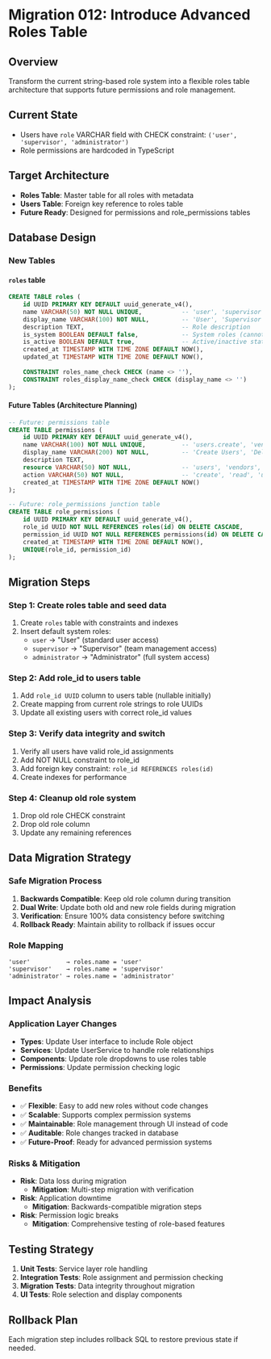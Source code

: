 # Migration 012: Introduce Advanced Roles Table

## Overview
Transform the current string-based role system into a flexible roles table architecture that supports future permissions and role management.

## Current State
- Users have `role` VARCHAR field with CHECK constraint: `('user', 'supervisor', 'administrator')`
- Role permissions are hardcoded in TypeScript

## Target Architecture
- **Roles Table**: Master table for all roles with metadata
- **Users Table**: Foreign key reference to roles table
- **Future Ready**: Designed for permissions and role_permissions tables

## Database Design

### New Tables

#### `roles` table
```sql
CREATE TABLE roles (
    id UUID PRIMARY KEY DEFAULT uuid_generate_v4(),
    name VARCHAR(50) NOT NULL UNIQUE,           -- 'user', 'supervisor', 'administrator'
    display_name VARCHAR(100) NOT NULL,         -- 'User', 'Supervisor', 'Administrator'
    description TEXT,                           -- Role description
    is_system BOOLEAN DEFAULT false,            -- System roles (cannot be deleted)
    is_active BOOLEAN DEFAULT true,             -- Active/inactive status
    created_at TIMESTAMP WITH TIME ZONE DEFAULT NOW(),
    updated_at TIMESTAMP WITH TIME ZONE DEFAULT NOW(),
    
    CONSTRAINT roles_name_check CHECK (name <> ''),
    CONSTRAINT roles_display_name_check CHECK (display_name <> '')
);
```

#### Future Tables (Architecture Planning)
```sql
-- Future: permissions table
CREATE TABLE permissions (
    id UUID PRIMARY KEY DEFAULT uuid_generate_v4(),
    name VARCHAR(100) NOT NULL UNIQUE,          -- 'users.create', 'vendors.delete'
    display_name VARCHAR(200) NOT NULL,         -- 'Create Users', 'Delete Vendors'
    description TEXT,
    resource VARCHAR(50) NOT NULL,              -- 'users', 'vendors', 'contracts'
    action VARCHAR(50) NOT NULL,                -- 'create', 'read', 'update', 'delete'
    created_at TIMESTAMP WITH TIME ZONE DEFAULT NOW()
);

-- Future: role_permissions junction table
CREATE TABLE role_permissions (
    id UUID PRIMARY KEY DEFAULT uuid_generate_v4(),
    role_id UUID NOT NULL REFERENCES roles(id) ON DELETE CASCADE,
    permission_id UUID NOT NULL REFERENCES permissions(id) ON DELETE CASCADE,
    created_at TIMESTAMP WITH TIME ZONE DEFAULT NOW(),
    UNIQUE(role_id, permission_id)
);
```

## Migration Steps

### Step 1: Create roles table and seed data
1. Create `roles` table with constraints and indexes
2. Insert default system roles:
   - `user` → "User" (standard user access)
   - `supervisor` → "Supervisor" (team management access)  
   - `administrator` → "Administrator" (full system access)

### Step 2: Add role_id to users table
1. Add `role_id UUID` column to users table (nullable initially)
2. Create mapping from current role strings to role UUIDs
3. Update all existing users with correct role_id values

### Step 3: Verify data integrity and switch
1. Verify all users have valid role_id assignments
2. Add NOT NULL constraint to role_id
3. Add foreign key constraint: `role_id REFERENCES roles(id)`
4. Create indexes for performance

### Step 4: Cleanup old role system
1. Drop old role CHECK constraint
2. Drop old role column
3. Update any remaining references

## Data Migration Strategy

### Safe Migration Process
1. **Backwards Compatible**: Keep old role column during transition
2. **Dual Write**: Update both old and new role fields during migration
3. **Verification**: Ensure 100% data consistency before switching
4. **Rollback Ready**: Maintain ability to rollback if issues occur

### Role Mapping
```
'user'          → roles.name = 'user'
'supervisor'    → roles.name = 'supervisor'  
'administrator' → roles.name = 'administrator'
```

## Impact Analysis

### Application Layer Changes
- **Types**: Update User interface to include Role object
- **Services**: Update UserService to handle role relationships
- **Components**: Update role dropdowns to use roles table
- **Permissions**: Update permission checking logic

### Benefits
- ✅ **Flexible**: Easy to add new roles without code changes
- ✅ **Scalable**: Supports complex permission systems
- ✅ **Maintainable**: Role management through UI instead of code
- ✅ **Auditable**: Role changes tracked in database
- ✅ **Future-Proof**: Ready for advanced permission systems

### Risks & Mitigation
- **Risk**: Data loss during migration
  - **Mitigation**: Multi-step migration with verification
- **Risk**: Application downtime
  - **Mitigation**: Backwards-compatible migration steps
- **Risk**: Permission logic breaks
  - **Mitigation**: Comprehensive testing of role-based features

## Testing Strategy
1. **Unit Tests**: Service layer role handling
2. **Integration Tests**: Role assignment and permission checking  
3. **Migration Tests**: Data integrity throughout migration
4. **UI Tests**: Role selection and display components

## Rollback Plan
Each migration step includes rollback SQL to restore previous state if needed.